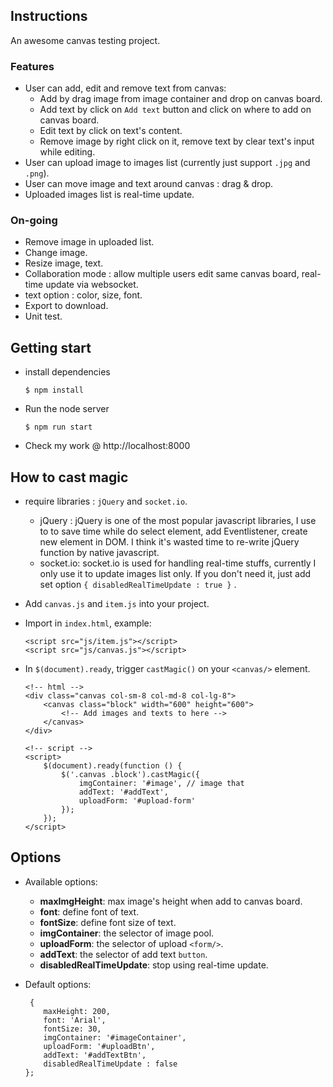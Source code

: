 ## Instructions

An awesome canvas testing project.

### Features
- User can add, edit and remove text from canvas:
    - Add by drag image from image container and drop on canvas board.
    - Add text by click on `Add text` button and click on where to add on canvas board.
    - Edit text by click on text's content.
    - Remove image by right click on it, remove text by clear text's input while editing.
- User can upload image to images list (currently just support `.jpg` and `.png`).
- User can move image and text around canvas : drag & drop.
- Uploaded images list is real-time update.


### On-going
- Remove image in uploaded list.
- Change image.
- Resize image, text.
- Collaboration mode : allow multiple users edit same canvas board, real-time update via websocket.
- text option : color, size, font.
- Export to download.
- Unit test.


## Getting start
- install dependencies

    ```
    $ npm install
    ```
-  Run the node server

    ```
    $ npm run start
    ```

- Check my work @ http://localhost:8000

## How to cast magic
- require libraries : `jQuery` and `socket.io`.
    - jQuery : jQuery is one of the most popular javascript libraries, I use to to save time while do select element, add Eventlistener, create new element in DOM. I think it's wasted time to re-write jQuery function by native javascript.
    - socket.io: socket.io is used for handling real-time stuffs, currently I only use it to update images list only. If you don't need it, just add set option `{ disabledRealTimeUpdate : true }` .
- Add `canvas.js` and `item.js` into your project.
- Import in `index.html`, example:

    ```
    <script src="js/item.js"></script>
    <script src="js/canvas.js"></script>
    ```

- In `$(document).ready`, trigger `castMagic()` on your `<canvas/>` element.

    ```
    <!-- html -->
    <div class="canvas col-sm-8 col-md-8 col-lg-8">
        <canvas class="block" width="600" height="600">
            <!-- Add images and texts to here -->
        </canvas>
    </div>
    
    <!-- script -->
    <script>
        $(document).ready(function () {
            $('.canvas .block').castMagic({
                imgContainer: '#image', // image that 
                addText: '#addText',
                uploadForm: '#upload-form'
            });
        });
    </script>
    
    ```

## Options

- Available options:

    - __maxImgHeight__: max image's height when add to canvas board.
    - __font__: define font of text.
    - __fontSize__: define font size of text.
    - __imgContainer__: the selector of image pool.
    - __uploadForm__: the selector of upload `<form/>`.
    - __addText__: the selector of add text `button`.
    - __disabledRealTimeUpdate__: stop using real-time update.
   
- Default options:  

    ```
     {   
        maxHeight: 200,
        font: 'Arial',
        fontSize: 30,
        imgContainer: '#imageContainer',
        uploadForm: '#uploadBtn',
        addText: '#addTextBtn',
        disabledRealTimeUpdate : false
    };
    ```
    
    

